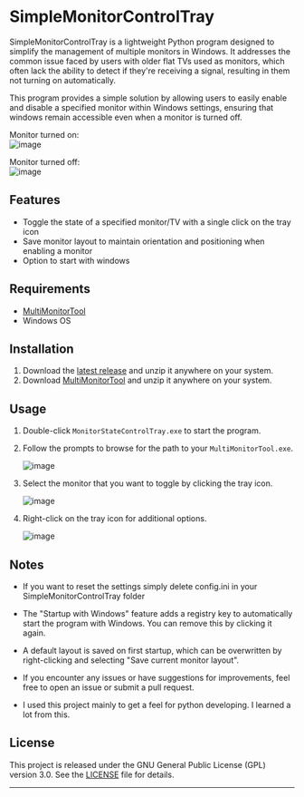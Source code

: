 # SimpleMonitorControlTray

SimpleMonitorControlTray is a lightweight Python program designed to simplify the management of multiple monitors in Windows. It addresses the common issue faced by users with older flat TVs used as monitors, which often lack the ability to detect if they're receiving a signal, resulting in them not turning on automatically. 

This program provides a simple solution by allowing users to easily enable and disable a specified monitor within Windows settings, ensuring that windows remain accessible even when a monitor is turned off.

Monitor turned on: <br>
![image](https://github.com/wrecks-code/SimpleMonitorControlTray/assets/29825723/cdad92e9-95b9-4a47-b8d4-4a691c18fef4)

Monitor turned off: <br>
![image](https://github.com/wrecks-code/SimpleMonitorControlTray/assets/29825723/319efc4a-24e0-4ee0-a346-15fa44001169)


## Features

- Toggle the state of a specified monitor/TV with a single click on the tray icon
- Save monitor layout to maintain orientation and positioning when enabling a monitor
- Option to start with windows


## Requirements

- [MultiMonitorTool](https://www.nirsoft.net/utils/multimonitortool-x64.zip)
- Windows OS

## Installation

1. Download the [latest release](https://github.com/wrecks-code/SimpleMonitorControlTray/releases/latest) and unzip it anywhere on your system.
2. Download [MultiMonitorTool](https://www.nirsoft.net/utils/multimonitortool-x64.zip) and unzip it anywhere on your system.

## Usage

1. Double-click `MonitorStateControlTray.exe` to start the program.
2. Follow the prompts to browse for the path to your `MultiMonitorTool.exe`.<br>

   ![image](https://github.com/wrecks-code/SimpleMonitorControlTray/assets/29825723/753a59a9-02f0-458d-8e0d-ac7fe3789a51)

3. Select the monitor that you want to toggle by clicking the tray icon.<br>

   ![image](https://github.com/wrecks-code/SimpleMonitorControlTray/assets/29825723/9561bd49-7f1a-4bb1-bafc-4ced81ab40d5)

5. Right-click on the tray icon for additional options.
   
   ![image](https://github.com/wrecks-code/SimpleMonitorControlTray/assets/29825723/40826a9e-c197-4c9d-9b5e-62dd208503c9)


## Notes

- If you want to reset the settings simply delete config.ini in your SimpleMonitorControlTray folder
- The "Startup with Windows" feature adds a registry key to automatically start the program with Windows. You can remove this by clicking it again.
- A default layout is saved on first startup, which can be overwritten by right-clicking and selecting "Save current monitor layout".
- If you encounter any issues or have suggestions for improvements, feel free to open an issue or submit a pull request.

- I used this project mainly to get a feel for python developing. I learned a lot from this.

## License

This project is released under the GNU General Public License (GPL) version 3.0. See the [LICENSE](LICENSE) file for details.

---

